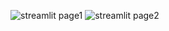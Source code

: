 ![streamlit page1](https://user-images.githubusercontent.com/101410406/172782294-1e75aaad-b0a3-4afc-8327-7d6ddae6926b.png)
![streamlit page2](https://user-images.githubusercontent.com/101410406/172782315-fcce5340-26b9-41e8-8f29-ecc1c9628426.png)

